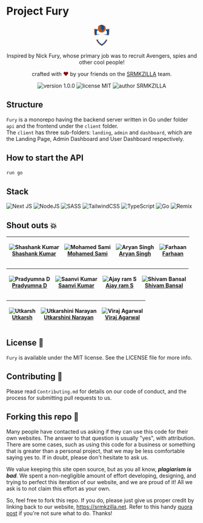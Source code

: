 # Project Fury

<div align="center">
  <img alt="SRMKZILLA Logo" src="client/landing/public/SRMKZILLALogo.svg" height="56" />
</div>
<p align="center">
Inspired by Nick Fury, whose primary job was to recruit Avengers, spies and other cool people!
</p>
<p align="center">
crafted with <span style="color: #8b0000;">&hearts;</span> by your friends on the <a href="https://srmkzilla.net">SRMKZILLA</a> team.
</p>
<p align="center">
    <img src="https://img.shields.io/badge/version-1.0.0-yellowgreen" alt="version 1.0.0"/>
    <img src="https://img.shields.io/badge/license-MIT-brightgreen" alt="license MIT"/>
    <img src="https://img.shields.io/badge/author-SRMKZILLA-orange" alt="author SRMKZILLA"/>
</p>

## Structure

`Fury` is a monorepo having the backend server written in Go under folder `api` and the frontend under the `client` folder.<br>
The `client` has three sub-folders: `landing`, `admin` and `dashboard`, which are the Landing Page, Admin Dashboard and User Dashboard respectively.

## How to start the API

```bash
run go
```

## Stack

![Next JS](https://img.shields.io/badge/Next-black?style=for-the-badge&logo=next.js&logoColor=white)
![NodeJS](https://img.shields.io/badge/node.js-6DA55F?style=for-the-badge&logo=node.js&logoColor=white)
![SASS](https://img.shields.io/badge/SASS-hotpink.svg?style=for-the-badge&logo=SASS&logoColor=white)
![TailwindCSS](https://img.shields.io/badge/tailwindcss-%2338B2AC.svg?style=for-the-badge&logo=tailwind-css&logoColor=white)
![TypeScript](https://img.shields.io/badge/typescript-%23007ACC.svg?style=for-the-badge&logo=typescript&logoColor=white)
![Go](https://img.shields.io/badge/go-%23007D9C.svg?style=for-the-badge&logo=go&logoColor=white)
![Remix](https://img.shields.io/badge/remix-%23A437BC.svg?style=for-the-badge&logo=remix&logoColor=white)

## Shout outs 💥

| <p align="center">![Shashank Kumar](https://github.com/shawshankkumar.png?size=128)<br>[Shashank Kumar](https://github.com/shawshankkumar)</p> | <p align="center">![Mohamed Sami](https://github.com/sm-sami.png?size=128)<br>[Mohamed Sami](https://github.com/sm-sami)</p> | <p align="center">![Aryan Singh](https://github.com/meltedhyperion.png?size=128)<br>[Aryan Singh](https://github.com/meltedhyperion)</p> | <p align="center">![Farhaan](https://github.com/mdfarhaan.png?size=128)<br>[Farhaan](https://github.com/mdfarhaan)</p> |
| ---------------------------------------------------------------------------------------------------------------------------------------------- | ---------------------------------------------------------------------------------------------------------------------------- | ---------------------------------------------------------------------------------------------------------------------------------------- | ---------------------------------------------------------------------------------------------------------------------- |

| <p align="center">![Pradyumna D](https://github.com/YARE0909.png?size=128)<br>[Pradyumna D](https://github.com/YARE0909)</p> | <p align="center">![Saanvi Kumar](https://github.com/SaanviKumar13.png?size=128)<br>[Saanvi Kumar](https://github.com/SaanviKumar13)</p> | <p align="center">![Ajay ram S](https://github.com/CampVamp.png?size=128)<br>[Ajay ram S](https://github.com/CampVamp)</p> | <p align="center">![Shivam Bansal](https://github.com/ShivamBansal07.png?size=128)<br>[Shivam Bansal](https://github.com/ShivamBansal07)</p> |
| ---------------------------------------------------------------------------------------------------------------------------- | ---------------------------------------------------------------------------------------------------------------------------------------- | -------------------------------------------------------------------------------------------------------------------------- | -------------------------------------------------------------------------------------------------------------------------------------------- |

| <p align="center">![Utkarsh](https://github.com/Utkarsh575.png?size=128)<br>[Utkarsh](https://github.com/Utkarsh575)</p> | <p align="center">![Utkarshini Narayan](https://github.com/utkarshini14.png?size=128)<br>[Utkarshini Narayan](https://github.com/utkarshini14)</p> | <p align="center">![Viraj Agarwal](https://github.com/agarwalviraj.png?size=128)<br>[Viraj Agarwal](https://github.com/agarwalviraj)</p> |
| ------------------------------------------------------------------------------------------------------------------------ | -------------------------------------------------------------------------------------------------------------------------------------------------- | ---------------------------------------------------------------------------------------------------------------------------------------- |

## License 📜

`Fury` is available under the MIT license. See the LICENSE file for more info.

## Contributing 🤝

Please read `Contributing.md` for details on our code of conduct, and the process for submitting pull requests to us.

## Forking this repo 🚨

Many people have contacted us asking if they can use this code for their own websites. The answer to that question is usually "yes", with attribution. There are some cases, such as using this code for a business or something that is greater than a personal project, that we may be less comfortable saying yes to. If in doubt, please don't hesitate to ask us.

We value keeping this site open source, but as you all know, _**plagiarism is bad**_. We spent a non-negligible amount of effort developing, designing, and trying to perfect this iteration of our website, and we are proud of it! All we ask is to not claim this effort as your own.

So, feel free to fork this repo. If you do, please just give us proper credit by linking back to our website, https://srmkzilla.net. Refer to this handy [quora post](https://www.quora.com/Is-it-bad-to-copy-other-peoples-code) if you're not sure what to do. Thanks!
